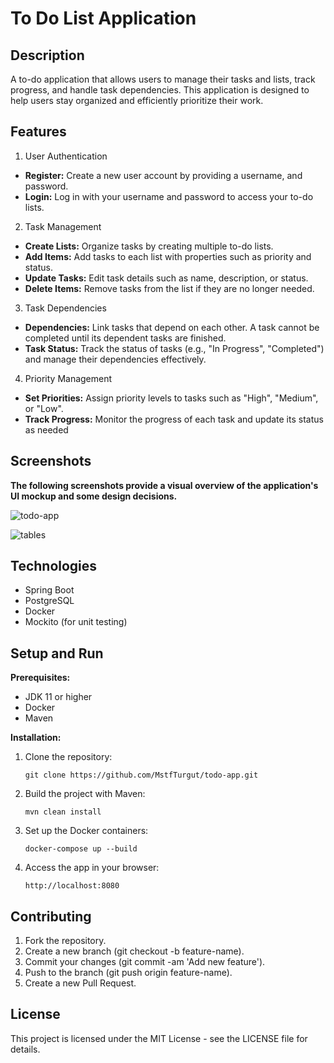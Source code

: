 # To Do List Application

## Description

A to-do application that allows users to manage their tasks and lists, track progress, and handle task dependencies. This application is designed to help users stay organized and efficiently prioritize their work.


## Features

1) User Authentication
- **Register:** Create a new user account by providing a username, and password.
- **Login:** Log in with your username and password to access your to-do lists.
2) Task Management
- **Create Lists:** Organize tasks by creating multiple to-do lists.
- **Add Items:** Add tasks to each list with properties such as priority and status.
- **Update Tasks:** Edit task details such as name, description, or status.
- **Delete Items:** Remove tasks from the list if they are no longer needed.
3) Task Dependencies
- **Dependencies:** Link tasks that depend on each other. A task cannot be completed until its dependent tasks are finished.
- **Task Status:** Track the status of tasks (e.g., "In Progress", "Completed") and manage their dependencies effectively.
4) Priority Management
- **Set Priorities:** Assign priority levels to tasks such as "High", "Medium", or "Low".
- **Track Progress:** Monitor the progress of each task and update its status as needed

## Screenshots

**The following screenshots provide a visual overview of the application's UI mockup and some design decisions.**


![todo-app](https://github.com/user-attachments/assets/3f93bca5-4e3a-4868-88ba-96e6612a4679)

![tables](https://github.com/user-attachments/assets/f286ce78-06a4-4ab3-9eff-ddd69b56cd5d)


## Technologies

- Spring Boot
- PostgreSQL
- Docker
- Mockito (for unit testing)

## Setup and Run

**Prerequisites:**

  - JDK 11 or higher
  - Docker
  - Maven

**Installation:**

1) Clone the repository:

       git clone https://github.com/MstfTurgut/todo-app.git

2) Build the project with Maven:

       mvn clean install

3) Set up the Docker containers:

       docker-compose up --build

4) Access the app in your browser:

       http://localhost:8080


## Contributing

1) Fork the repository.
2) Create a new branch (git checkout -b feature-name).
3) Commit your changes (git commit -am 'Add new feature').
4) Push to the branch (git push origin feature-name).
5) Create a new Pull Request.


## License

This project is licensed under the MIT License - see the LICENSE file for details.
